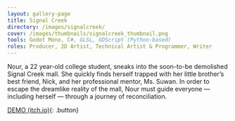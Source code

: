 ```yaml
---
layout: gallery-page
title: Signal Creek
directory: /images/signalcreek/
cover: /images/thumbnails/signalcreek_thumbnail.png
tools: Godot Mono, C#, GLSL, GDScript (Python-based)
roles: Producer, 2D Artist, Technical Artist & Programmer, Writer
---
```


Nour, a 22 year-old college student, sneaks into the soon-to-be demolished Signal Creek mall. She quickly finds herself trapped with her little brother’s best friend, Nick, and her professional mentor, Ms. Suwan. In order to escape the dreamlike reality of the mall, Nour must guide everyone — including herself — through a journey of reconciliation.

[DEMO (itch.io)](https://snacktimegames.itch.io/signal-creek){: .button}
